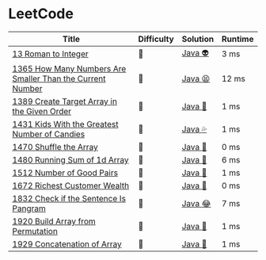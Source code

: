 # LeetCode

| Title | Difficulty | Solution | Runtime |
| ----- | ----- | -------- | ------- |
[13 Roman to Integer](https://leetcode.com/problems/roman-to-integer/)|:cake:|[Java :alien:](./LeetCode%20Solutions/Roman%20To%20Integer.java)|3 ms|
[1365 How Many Numbers Are Smaller Than the Current Number](https://leetcode.com/problems/how-many-numbers-are-smaller-than-the-current-number/)|:cake:|[Java :tired_face:](./LeetCode%20Solutions/How%20Many%20Numbers%20Are%20Smaller%20Than%20the%20Current%20Number.java)|12 ms|
[1389 Create Target Array in the Given Order](https://leetcode.com/problems/create-target-array-in-the-given-order/)|:cake:|[Java :woozy_face:](./LeetCode%20Solutions/Create%20Target%20Array%20in%20the%20Given%20Order.java)|1 ms|
[1431 Kids With the Greatest Number of Candies](https://leetcode.com/problems/kids-with-the-greatest-number-of-candies/)|:cake:|[Java :sweat_drops:](./LeetCode%20Solutions/Kids%20With%20the%20Greatest%20Number%20of%20Candies.java)|1 ms|
[1470 Shuffle the Array](https://leetcode.com/problems/shuffle-the-array/)|:cake:|[Java :speak_no_evil:](./LeetCode%20Solutions/Shuffle%20the%20Array.java)|0 ms|
[1480 Running Sum of 1d Array](https://leetcode.com/problems/running-sum-of-1d-array/)|:cake:|[Java :space_invader:](./LeetCode%20Solutions/Running%20Sum%20of%201d%20Array.java)|6 ms|
[1512 Number of Good Pairs](https://leetcode.com/problems/number-of-good-pairs/)|:cake:|[Java :yellow_heart:](./LeetCode%20Solutions/Number%20of%20Good%20Pairs.java)|1 ms|
[1672 Richest Customer Wealth](https://leetcode.com/problems/richest-customer-wealth/)|:cake:|[Java :robot:](./LeetCode%20Solutions/Richest%20Customer%20Wealth.java)|0 ms|
[1832 Check if the Sentence Is Pangram](https://leetcode.com/problems/check-if-the-sentence-is-pangram/)|:cake:|[Java :joy:](./LeetCode%20Solutions/Check%20if%20the%20Sentence%20Is%20Pangram.java)|7 ms|
[1920 Build Array from Permutation](https://leetcode.com/problems/build-array-from-permutation/)|:cake:|[Java :sushi:](./LeetCode%20Solutions/Build%20Array%20from%20Permutation.java)|1 ms|
[1929 Concatenation of Array](https://leetcode.com/problems/concatenation-of-array/)|:cake:|[Java :cup_with_straw:](./LeetCode%20Solutions/Concatenation%20of%20Array.java)| 1 ms|
